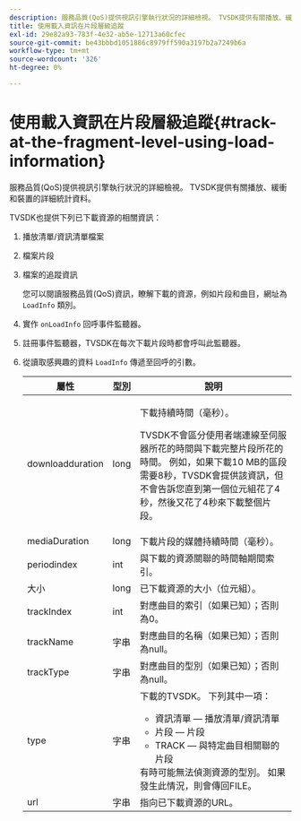 ```yaml
---
description: 服務品質(QoS)提供視訊引擎執行狀況的詳細檢視。 TVSDK提供有關播放、緩衝和裝置的詳細統計資料。
title: 使用載入資訊在片段層級追蹤
exl-id: 29e82a93-783f-4e32-ab5e-12713a60cfec
source-git-commit: be43bbbd1051886c8979ff590a3197b2a7249b6a
workflow-type: tm+mt
source-wordcount: '326'
ht-degree: 0%

---
```


# 使用載入資訊在片段層級追蹤{#track-at-the-fragment-level-using-load-information}

服務品質(QoS)提供視訊引擎執行狀況的詳細檢視。 TVSDK提供有關播放、緩衝和裝置的詳細統計資料。

TVSDK也提供下列已下載資源的相關資訊：

1. 播放清單/資訊清單檔案
1. 檔案片段
1. 檔案的追蹤資訊

   您可以閱讀服務品質(QoS)資訊，瞭解下載的資源，例如片段和曲目，網址為 `LoadInfo` 類別。

1. 實作 `onLoadInfo` 回呼事件監聽器。
1. 註冊事件監聽器，TVSDK在每次下載片段時都會呼叫此監聽器。
1. 從讀取感興趣的資料 `LoadInfo` 傳遞至回呼的引數。

   <table id="table_06BD536A23AB4A73B510998426BAE143"> 
    <thead> 
      <tr> 
      <th colname="col01" class="entry"> 屬性 </th> 
      <th colname="col1" class="entry"> 型別 </th> 
      <th colname="col2" class="entry"> 說明 </th> 
      </tr> 
    </thead>
    <tbody> 
      <tr> 
      <td colname="col01"> <span class="codeph"> downloadduration </span> </td> 
      <td colname="col1"> <span class="codeph"> long </span> </td> 
      <td colname="col2"> <p>下載持續時間（毫秒）。 </p> <p>TVSDK不會區分使用者端連線至伺服器所花的時間與下載完整片段所花的時間。 例如，如果下載10 MB的區段需要8秒，TVSDK會提供該資訊，但不會告訴您直到第一個位元組花了4秒，然後又花了4秒來下載整個片段。 </p> </td> 
      </tr> 
      <tr> 
      <td colname="col01"> <span class="codeph"> mediaDuration </span> </td> 
      <td colname="col1"> <span class="codeph"> long </span> </td> 
      <td colname="col2"> 下載片段的媒體持續時間（毫秒）。 </td> 
      </tr> 
      <tr> 
      <td colname="col01"> <span class="codeph"> periodindex </span> </td> 
      <td colname="col1"> <span class="codeph"> int </span> </td> 
      <td colname="col2"> 與下載的資源關聯的時間軸期間索引。 </td> 
      </tr> 
      <tr> 
      <td colname="col01"> <span class="codeph"> 大小 </span> </td> 
      <td colname="col1"> <span class="codeph"> long </span> </td> 
      <td colname="col2"> 已下載資源的大小（位元組）。 </td> 
      </tr> 
      <tr> 
      <td colname="col01"> <span class="codeph"> trackIndex </span> </td> 
      <td colname="col1"> <span class="codeph"> int </span> </td> 
      <td colname="col2"> 對應曲目的索引（如果已知）；否則為0。 </td> 
      </tr> 
      <tr> 
      <td colname="col01"> <span class="codeph"> trackName </span> </td> 
      <td colname="col1"> <span class="codeph"> 字串 </span> </td> 
      <td colname="col2"> 對應曲目的名稱（如果已知）；否則為null。 </td> 
      </tr> 
      <tr> 
      <td colname="col01"> <span class="codeph"> trackType </span> </td> 
      <td colname="col1"> <span class="codeph"> 字串 </span> </td> 
      <td colname="col2"> 對應曲目的型別（如果已知）；否則為null。 </td> 
      </tr> 
      <tr> 
      <td colname="col01"> <span class="codeph"> type </span> </td> 
      <td colname="col1"> <span class="codeph"> 字串 </span> </td> 
      <td colname="col2"> 下載的TVSDK。 下列其中一項： 
      <ul id="ul_9C3BDEBD878544DA95C7FF81114F9B5C"> 
      <li id="li_A093552B492A44FD8B30785E465F6886">資訊清單 — 播放清單/資訊清單 </li> 
      <li id="li_DEF9AC71AA564F9BB4C5D4E834432EE5">片段 — 片段 </li> 
      <li id="li_57821F47B6F04CD38570BCE6447A01B8">TRACK — 與特定曲目相關聯的片段 </li> 
      </ul> 有時可能無法偵測資源的型別。 如果發生此情況，則會傳回FILE。 </td> 
      </tr> 
      <tr> 
      <td colname="col01"> <span class="codeph"> url </span> </td> 
      <td colname="col1"> <span class="codeph"> 字串 </span> </td> 
      <td colname="col2"> 指向已下載資源的URL。 </td> 
      </tr> 
    </tbody> 
   </table>
